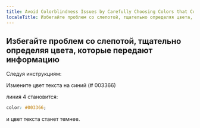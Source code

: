 ```yaml
---
title: Avoid Colorblindness Issues by Carefully Choosing Colors that Convey Information
localeTitle: Избегайте проблем со слепотой, тщательно определяя цвета, которые передают информацию
---
```

## Избегайте проблем со слепотой, тщательно определяя цвета, которые передают информацию

Следуя инструкциям:

Измените цвет текста на синий (# 003366)

линия 4 становится:

```css
color: #003366; 
```

и цвет текста станет темнее.
